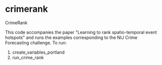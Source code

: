 # crimerank
CrimeRank


This code accompanies the paper "Learning to rank spatio-temporal event hotspots" and runs the examples corresponding to the NIJ Crime Forecasting challenge.  To run:

1.  create_variables_portland
2.  run_crime_rank
